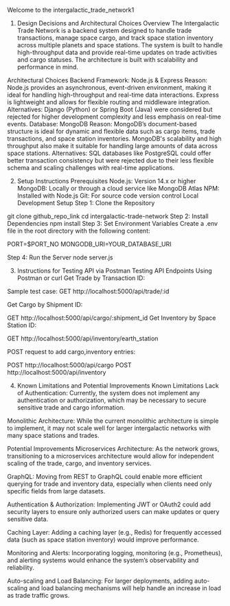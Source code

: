 Welcome to the intergalactic_trade_network1 
1. Design Decisions and Architectural Choices
Overview
The Intergalactic Trade Network is a backend system designed to handle trade transactions, manage space cargo, and track space station inventory across multiple planets and space stations. The system is built to handle high-throughput data and provide real-time updates on trade activities and cargo statuses. The architecture is built with scalability and performance in mind.

Architectural Choices
Backend Framework: Node.js & Express
Reason: Node.js provides an asynchronous, event-driven environment, making it ideal for handling high-throughput and real-time data interactions. Express is lightweight and allows for flexible routing and middleware integration.
Alternatives: Django (Python) or Spring Boot (Java) were considered but rejected for higher development complexity and less emphasis on real-time events.
Database: MongoDB
Reason: MongoDB’s document-based structure is ideal for dynamic and flexible data such as cargo items, trade transactions, and space station inventories. MongoDB's scalability and high throughput also make it suitable for handling large amounts of data across space stations.
Alternatives: SQL databases like PostgreSQL could offer better transaction consistency but were rejected due to their less flexible schema and scaling challenges with real-time applications.

2. Setup Instructions
Prerequisites
Node.js: Version 14.x or higher
MongoDB: Locally or through a cloud service like MongoDB Atlas
NPM: Installed with Node.js
Git: For source code version control
Local Development Setup
Step 1: Clone the Repository

git clone github_repo_link
cd intergalactic-trade-network
Step 2: Install Dependencies
npm install
Step 3: Set Environment Variables
Create a .env file in the root directory with the following content:

PORT=$PORT_NO
MONGODB_URI=YOUR_DATABASE_URI

Step 4: Run the Server
node server.js

3. Instructions for Testing API via Postman
Testing API Endpoints
Using Postman or curl
Get Trade by Transaction ID:

Sample test case:
 GET http://localhost:5000/api/trade/:id



Get Cargo by Shipment ID:

GET http://localhost:5000/api/cargo/:shipment_id
Get Inventory by Space Station ID:

GET http://localhost:5000/api/inventory/earth_station


POST request to add cargo,inventory entries:

POST http://localhost:5000/api/cargo
POST http://localhost:5000/api/inventory

4. Known Limitations and Potential Improvements
Known Limitations
Lack of Authentication: Currently, the system does not implement any authentication or authorization, which may be necessary to secure sensitive trade and cargo information.

Monolithic Architecture: While the current monolithic architecture is simple to implement, it may not scale well for larger intergalactic networks with many space stations and trades.

Potential Improvements
Microservices Architecture: As the network grows, transitioning to a microservices architecture would allow for independent scaling of the trade, cargo, and inventory services.

GraphQL: Moving from REST to GraphQL could enable more efficient querying for trade and inventory data, especially when clients need only specific fields from large datasets.

Authentication & Authorization: Implementing JWT or OAuth2 could add security layers to ensure only authorized users can make updates or query sensitive data.

Caching Layer: Adding a caching layer (e.g., Redis) for frequently accessed data (such as space station inventory) would improve performance.

Monitoring and Alerts: Incorporating logging, monitoring (e.g., Prometheus), and alerting systems would enhance the system’s observability and reliability.

Auto-scaling and Load Balancing: For larger deployments, adding auto-scaling and load balancing mechanisms will help handle an increase in load as trade traffic grows.

